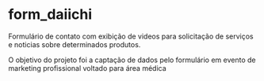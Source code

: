# form_daiichi

Formulário de contato com exibição de videos para solicitação de serviços e noticias sobre determinados produtos.

O objetivo do projeto foi a captação de dados pelo formulário em evento de marketing profissional voltado para área médica
